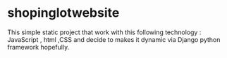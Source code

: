 # shopinglotwebsite
This simple static project that work with this following technology :  JavaScript , html ,CSS and decide to makes it dynamic via Django python framework hopefully.
